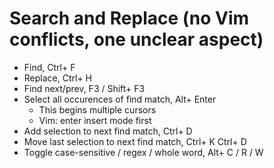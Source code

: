 # Search and Replace (no Vim conflicts, one unclear aspect)

* Find, Ctrl+ F
* Replace, Ctrl+ H
* Find next/prev, F3 / Shift+ F3 
* Select all occurences of find match, Alt+ Enter
    * This begins multiple cursors
    * Vim: enter insert mode first
* Add selection to next find match, Ctrl+ D
* Move last selection to next find match, Ctrl+ K Ctrl+ D
* Toggle case-sensitive / regex / whole word, Alt+ C / R / W